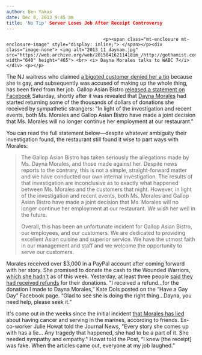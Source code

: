 ```yaml
---
author: Ben Yakas
date: Dec 8, 2013 9:45 am
title: 'No Tip' Server Loses Job After Receipt Controversy
---
```


	
										<p><span class="mt-enclosure mt-enclosure-image" style="display: inline;"> </span></p><div class="image-none"> <img alt="2013_11_daynam.jpg" src="https://web.archive.org/web/20150416211418im_/http://gothamist.com/attachments/jen/2013_11_daynam.jpg" width="640" height="465"> <br> <i> Dayna Morales talks to WABC 7</i></div> <p></p>

<p>The NJ waitress who claimed <a href="https://web.archive.org/web/20150416211418/http://gothamist.com/2013/11/15/family_refuses_to_tip_nj_waitress_b.php#photo-1">a bigoted customer denied her a tip</a> because she is gay, and subsequently was accused of making up the whole thing, has been fired from her job. Gallop Asian Bistro <a href="https://web.archive.org/web/20150416211418/https://www.facebook.com/gallopasianbistro/posts/183081018564063">released a statement on Facebook</a> Saturday, shortly after it was revealed that <a href="https://web.archive.org/web/20150416211418/http://gothamist.com/tags/daynamorales">Dayna Morales</a> had started returning some of the thousands of dollars of donations she received by sympathetic strangers: &quot;In light of the investigation and recent events, both Ms. Morales and Gallop Asian Bistro have made a joint decision that Ms. Morales will no longer continue her employment at our restaurant.&quot;</p>

<p>You can read the full statement below&#x2014;despite whatever ambiguity their investigation found, the restaurant still found it wise to part ways with Morales:</p>

<blockquote>The Gallop Asian Bistro has taken seriously the allegations made by Ms. Dayna Morales, and those made against her. Despite news reports to the contrary, this is not a simple, straight-forward matter and we have conducted our own internal investigation. The results of that investigation are inconclusive as to exactly what happened between Ms. Morales and the customers that night. However, in light of the investigation and recent events, both Ms. Morales and Gallop Asian Bistro have made a joint decision that Ms. Morales will no longer continue her employment at our restaurant. We wish her well in the future.

<p>Overall, this has been an unfortunate incident for Gallop Asian Bistro, our employees, and our customers. We are dedicated to providing excellent Asian cuisine and superior service. We have the utmost faith in our management and staff and we welcome the opportunity to serve our customers.</p></blockquote><p></p>

<p>Morales received over $3,000 in a PayPal account after coming forward with her story. She promised to donate the cash to the Wounded Warriors, <a href="https://web.archive.org/web/20150416211418/http://gothamist.com/2013/12/05/no_tip_server_hasnt_donated_anythin.php">which she hadn&apos;t</a> as of this week. Yesterday, at least three people <a href="https://web.archive.org/web/20150416211418/http://gothamist.com/2013/12/07/no_tip_server_finally_refunding_som.php">said they had received refunds</a> for their donations. &#x201C;I received a refund&#x2026;for the donation I made to Dayna Morales,&#x201D; Kate Dols posted on the &#x201C;Have a Gay Day&#x201D; Facebook page. &#x201C;Glad to see she is doing the right thing&#x2026;Dayna, you need help, please seek it.&#x201D;</p>

<p>It&apos;s come out in the weeks since the initial incident <a href="https://web.archive.org/web/20150416211418/http://gothamist.com/2013/11/27/receipt_saga_server_lied_about_havi.php#photo-1">that Morales has lied</a> about having cancer and serving in the marines, according to friends. Ex-co-worker Julie Howat told the Journal News, &quot;Every story she comes up with has a lie... Any tragedy that happened, she had to be a part of it. She needed sympathy and empathy.&quot; Howat told the Post, &#x201C;I knew [the receipt] was fake. When the articles came out, everyone at my job laughed.&#x201D;</p>					
										
									
				